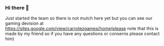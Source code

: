 ### Hi there 👋
Just started the team so there is not mutch here yet but you can see our gaming devision at https://sites.google.com/view/carrotezgames/home(please note that this is made by my friend so if you have any questions or conserns please contact him)
<!--
**ObviousTeam/obviousteam** is a ✨ _special_ ✨ repository because its `README.md` (this file) appears on your GitHub profile.

Here are some ideas to get you started:

- 🔭 I’m currently working on ...
- 🌱 I’m currently learning ...
- 👯 I’m looking to collaborate on ...
- 🤔 I’m looking for help with ...
- 💬 Ask me about ...
- 📫 How to reach me: ...
- 😄 Pronouns: ...
- ⚡ Fun fact: ...
-->
